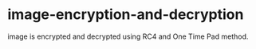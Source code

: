 # image-encryption-and-decryption
image is encrypted and decrypted using RC4 and One Time Pad method.
